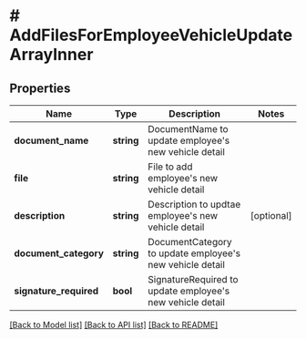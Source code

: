 # # AddFilesForEmployeeVehicleUpdateArrayInner

## Properties

Name | Type | Description | Notes
------------ | ------------- | ------------- | -------------
**document_name** | **string** | DocumentName to update employee&#39;s new vehicle detail |
**file** | **string** | File to add employee&#39;s new vehicle detail |
**description** | **string** | Description to updtae employee&#39;s new vehicle detail | [optional]
**document_category** | **string** | DocumentCategory to update employee&#39;s new vehicle detail |
**signature_required** | **bool** | SignatureRequired to update employee&#39;s new vehicle detail |

[[Back to Model list]](../../README.md#models) [[Back to API list]](../../README.md#endpoints) [[Back to README]](../../README.md)
